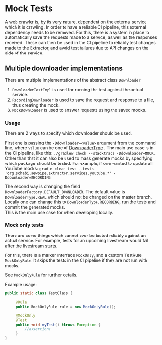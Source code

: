 # Mock Tests

A web crawler is, by its very nature, dependent on the external service which it is crawling.
In order to have a reliable CI pipeline, this external dependency needs to be removed.
For this, there is a system in place to automatically save the requests made to a service, as well as the responses received.
These can then be used in the CI pipeline to reliably test changes made to the Extractor, and avoid test failures due to API changes on the side of the service.

## Multiple downloader implementations

There are multiple implementations of the abstract class `Downloader`

1. `DownloaderTestImpl` is used for running the test against the actual service.
2. `RecordingDownloader` is used to save the request and response to a file, thus creating the mock.
3. `MockDownloader` is used to answer requests using the saved mocks.

### Usage

There are 2 ways to specify which downloader should be used.

First one is passing the `-Ddownloader=<value>` argument from the command line, where `value` can be one of
[DownloaderType](https://github.com/TeamNewPipe/NewPipeExtractor/blob/dev/extractor/src/test/java/org/schabi/newpipe/downloader/DownloaderType.java)
. The main use case is in the CI pipeline, like this: `./gradlew check --stacktrace -Ddownloader=MOCK`.  
Other than that it can also be used to mass generate mocks by specifying which package should be tested. For example, if
one wanted to update all YouTube mocks:
`gradle clean test --tests 'org.schabi.newpipe.extractor.services.youtube.*' -Ddownloader=RECORDING`

The second way is changing the field `DownloaderFactory.DEFAULT_DOWNLOADER`.
The default value is `DownloaderType.REAL` which should not be changed on the master branch.
Locally one can change this to `DownloaderType.RECORDING`, run the tests and commit
the generated mocks.  
This is the main use case for when developing locally.

### Mock only tests

There are some things which cannot ever be tested reliably against an actual service.
For example, tests for an upcoming livestream would fail after the livestream starts.

For this, there is a marker interface `MockOnly`, and a custom TestRule `MockOnlyRule`.
It skips the tests in the CI pipeline if they are not run with mocks.

See `MockOnlyRule` for further details.

Example usage:

``` java
public static class TestClass {

     @Rule
     public MockOnlyRule rule = new MockOnlyRule();

     @MockOnly
     @Test
     public void myTest() throws Exception {
         //assertions
     }
}
```